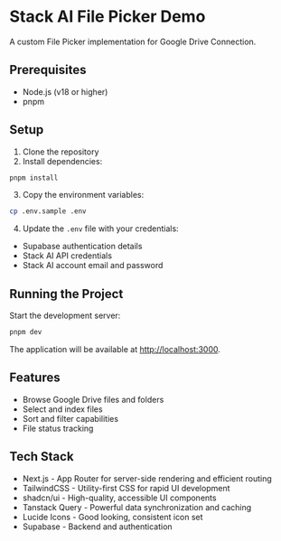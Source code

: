 # Stack AI File Picker Demo
A custom File Picker implementation for Google Drive Connection.

## Prerequisites
- Node.js (v18 or higher)
- pnpm

## Setup
1. Clone the repository
2. Install dependencies:

```bash
pnpm install
```

3. Copy the environment variables:

```bash
cp .env.sample .env
```

4. Update the `.env` file with your credentials:
- Supabase authentication details
- Stack AI API credentials
- Stack AI account email and password

## Running the Project
Start the development server:

```bash
pnpm dev
```

The application will be available at [http://localhost:3000](http://localhost:3000).

## Features
- Browse Google Drive files and folders
- Select and index files
- Sort and filter capabilities
- File status tracking

## Tech Stack
- Next.js - App Router for server-side rendering and efficient routing
- TailwindCSS - Utility-first CSS for rapid UI development
- shadcn/ui - High-quality, accessible UI components
- Tanstack Query - Powerful data synchronization and caching
- Lucide Icons - Good looking, consistent icon set
- Supabase - Backend and authentication
